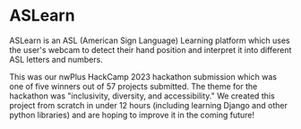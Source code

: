 # ASLearn

ASLearn is an ASL (American Sign Language) Learning platform which uses the user's webcam to detect their hand position and interpret it into different ASL letters and numbers.

This was our nwPlus HackCamp 2023 hackathon submission which was one of five winners out of 57 projects submitted. The theme for the hackathon was "inclusivity, diversity, and accessibility." We created this project from scratch in under 12 hours (including learning Django and other python libraries) and are hoping to improve it in the coming future!

